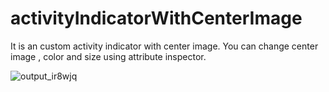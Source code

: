 # activityIndicatorWithCenterImage
It is an custom activity indicator with center image. You can change center image , color and size using attribute inspector. 





![output_ir8wjq](https://cloud.githubusercontent.com/assets/18482070/14561457/3c2a1f5e-0336-11e6-9e68-ed8526bf3eaf.gif)
